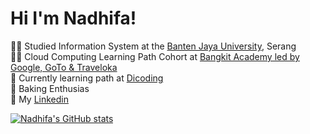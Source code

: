 <!-- Level 1: simple bio and stats -->

# Hi I'm Nadhifa!

👩‍💻 Studied Information System at the [Banten Jaya University](https://www.unbaja.ac.id/), Serang<br/>
🦹‍♀️ Cloud Computing Learning Path Cohort at [Bangkit Academy led by Google, GoTo & Traveloka](https://contributors.bangkit.academy/)<br/>
🌱 Currently learning path at [Dicoding](https://www.dicoding.com/programs/bangkit)<br/>
🥐 Baking Enthusias<br/>
🌵 My [Linkedin](https://www.linkedin.com/in/nadhifa-salfadilla-736617223?utm_source=share&utm_campaign=share_via&utm_content=profile&utm_medium=android_app)

<!-- github stats -->
[![Nadhifa's GitHub stats](https://github-readme-stats.vercel.app/api?username=nadhifasalfad&show_icons=true&theme=radical)](https://github.com/anuraghazra/github-readme-stats)

